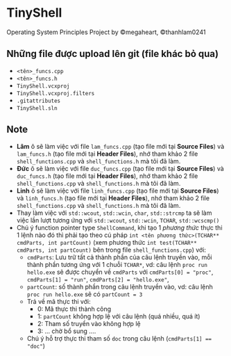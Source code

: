 # TinyShell
Operating System Principles Project by ©megaheart, ©thanhlam0241
## Những file được upload lên git (file khác bỏ qua)
- `<tên>_funcs.cpp`
- `<tên>_funcs.h`
- `TinyShell.vcxproj`
- `TinyShell.vcxproj.filters`
- `.gitattributes`
- `TinyShell.sln`
## Note
- **Lâm** ô sẽ làm việc với file `lam_funcs.cpp` (tạo file mới tại **Source Files**) và  `lam_funcs.h` (tạo file mới tại **Header Files**), nhớ tham khảo 2 file `shell_functions.cpp` và `shell_functions.h` mà tôi đã làm.
- **Đức** ô sẽ làm việc với file `duc_funcs.cpp` (tạo file mới tại **Source Files**) và  `duc_funcs.h` (tạo file mới tại **Header Files**), nhớ tham khảo 2 file `shell_functions.cpp` và `shell_functions.h` mà tôi đã làm.
- **Linh** ô sẽ làm việc với file `linh_funcs.cpp` (tạo file mới tại **Source Files**) và  `linh_funcs.h` (tạo file mới tại **Header Files**), nhớ tham khảo 2 file `shell_functions.cpp` và `shell_functions.h` mà tôi đã làm.
- Thay làm việc với `std::wcout`, `std::wcin`, `char`, `std::strcmp` ta sẽ làm việc lần lượt tương ứng với `std::wcout`, `std::wcin`, `TCHAR`, `std::wcscmp()`
- Chú ý function pointer type `ShellCommand`, khi tạo 1 *phương thức* thực thi 1 lệnh nào đó thì phải tạo theo cú pháp `int <tên phương thức>(TCHAR** cmdParts, int partCount)` (xem phương thức `int test(TCHAR** cmdParts, int partCount)` bên trong file `shell_functions.cpp`) với:
  - `cmdParts`: Lưu trữ tất cả thành phần của câu lệnh truyền vào, mỗi thành phần tương ứng với 1 chuỗi `TCHAR*`, vd: câu lệnh `proc run hello.exe` sẽ được chuyển về  `cmdParts` với `cmdParts[0] = "proc"`, `cmdParts[1] = "run"`, `cmdParts[2] = "hello.exe"`, 
  - `partCount`: số thành phần trong câu lệnh truyền vào, vd: câu lệnh `proc run hello.exe` sẽ có `partCount = 3`
  - Trả về mã thực thi với:
    -   0: Mã thực thi thành công
    -   1: `partCount` không hợp lệ với câu lệnh (quá nhiều, quá ít)
    -   2: Tham số truyền vào không hợp lệ
    -   3: ... chờ bổ sung ....
  - Chú ý hỗ trợ thực thi tham số `doc` trong câu lệnh (`cmdParts[1] == "doc"`)
